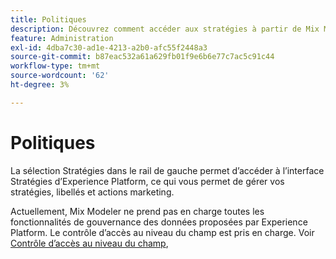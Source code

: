 ```yaml
---
title: Politiques
description: Découvrez comment accéder aux stratégies à partir de Mix Modeler.
feature: Administration
exl-id: 4dba7c30-ad1e-4213-a2b0-afc55f2448a3
source-git-commit: b87eac532a61a629fb01f9e6b6e77c7ac5c91c44
workflow-type: tm+mt
source-wordcount: '62'
ht-degree: 3%

---
```


# Politiques

La sélection Stratégies dans le rail de gauche permet d’accéder à l’interface Stratégies d’Experience Platform, ce qui vous permet de gérer vos stratégies, libellés et actions marketing.

Actuellement, Mix Modeler ne prend pas en charge toutes les fonctionnalités de gouvernance des données proposées par Experience Platform. Le contrôle d’accès au niveau du champ est pris en charge. Voir [Contrôle d’accès au niveau du champ](../harmonize-data/dataset-rules.md#field-level-access-control),
